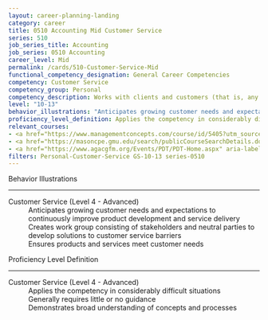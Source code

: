 ```yaml
---
layout: career-planning-landing
category: career
title: 0510 Accounting Mid Customer Service
series: 510
job_series_title: Accounting
job_series: 0510 Accounting
career_level: Mid
permalink: /cards/510-Customer-Service-Mid
functional_competency_designation: General Career Competencies
competency: Customer Service
competency_group: Personal
competency_description: Works with clients and customers (that is, any individuals who use or receive the services or products that your work unit produces, including the general public, individuals who work in the agency, other agencies, or organizations outside the Government) to assess their needs, provide information or assistance, resolve their problems, or satisfy their expectations; knows about available products and services; is committed to providing quality products and services
level: "10-13"
behavior_illustrations: "Anticipates growing customer needs and expectations to continuously improve product development and service delivery ? Creates work group consisting of stakeholders and neutral parties to develop solutions to customer service barriers ? Ensures products and services meet customer needs"
proficiency_level_definition: Applies the competency in considerably difficult situations ? Generally requires little or no guidance ? Demonstrates broad understanding of concepts and processes
relevant_courses: 
- <a href="https://www.managementconcepts.com/course/id/5405?utm_source=CFOportal&utm_medium=listing&utm_campaign=CFOTTEP&utm_id=23FM" aria-label="Benefit-Cost Analysis Using Microsoft Excel - https://www.managementconcepts.com/course/id/5405?utm_source=CFOportal&utm_medium=listing&utm_campaign=CFOTTEP&utm_id=23FM">Benefit-Cost Analysis Using Microsoft Excel</a>, MC
- <a href="https://masoncpe.gmu.edu/search/publicCourseSearchDetails.do?method=load&courseId=2409729" aria-label="PEBU 0401 Vision of the Customer - https://masoncpe.gmu.edu/search/publicCourseSearchDetails.do?method=load&courseId=2409729">PEBU 0401 Vision of the Customer</a>, GMU
- <a href="https://www.agacgfm.org/Events/PDT/PDT-Home.aspx" aria-label="Professional Development Training (PDT) - multi-competency training - https://www.agacgfm.org/Events/PDT/PDT-Home.aspx">Professional Development Training (PDT) - multi-competency training</a>, AGA
filters: Personal-Customer-Service GS-10-13 series-0510
---
```


<div class="desktop:grid-col-6 margin-y-3">
  <div class="border-top-2 bg-white padding-3 shadow-5 height-full members-hover border-1px button-border border-top-blue radius-lg">
    <p class="text-bold label-color font-size-21">Behavior Illustrations</p>
    <hr class="hr-green"/>
    <dl class="text-base card-content-color"><dt>Customer Service (Level 4 - Advanced)</dt><dd>Anticipates growing customer needs and expectations to continuously improve product development and service delivery </dd><dd> Creates work group consisting of stakeholders and neutral parties to develop solutions to customer service barriers </dd><dd> Ensures products and services meet customer needs</dd></dl>
  </div>
</div>
<div class="desktop:grid-col-6 margin-y-3">
  <div class="border-top-2 bg-white padding-3 shadow-5 height-full members-hover border-1px button-border border-top-blue radius-lg">
    <p class="text-bold label-color font-size-21">Proficiency Level Definition</p>
     <hr class="hr-green"/>
    <dl class="text-base card-content-color"><dt>Customer Service (Level 4 - Advanced)</dt><dd>Applies the competency in considerably difficult situations </dd><dd> Generally requires little or no guidance </dd><dd> Demonstrates broad understanding of concepts and processes</dd></dl>
  </div>
</div>